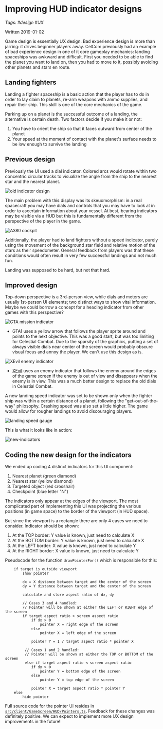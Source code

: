 # Improving HUD indicator designs
_Tags: #design #UX_
 
Written 2019-01-02

Game design is essentially UX design. Bad experience design is more than jarring: it drives beginner players
away. CelCom previously had an example of bad experience design in one of it core gameplay mechanics:
landing spaceships was awkward and difficult. First you needed to be able to find the planet you want to land on, 
then you had to move to it, possibly avoiding other planets and stars en route.

## Landing fighters

Landing a fighter spaceship is a basic action that the player has to do in order to lay claim to planets,
re-arm weapons with ammo supplies, and repair their ship. This skill is one of the core mechanics
of the game.

Parking up on a planet is the successful outcome of a landing, the alternative is certain death.
Two factors decide if you make it or not:

1. You have to orient the ship so that it faces outward from center of the planet
2. Your speed at the moment of contact with the planet's surface needs to be low enough to survive the landing

## Previous design

Previously the UI used a dial indicator. Colored arcs would rotate within two concentric
circular tracks to visualize the angle from the ship to the nearest star and the nearest planet.

![old indicator design](images/old-indicator.jpg)

The main problem with this display was its skeuomorphism: in a real spacecraft you may have dials and controls
that you may have to look at in order to ascertain information about your vessel. At best, bearing indicators 
may be visible via a HUD but this is fundamentally different from the perspective of the player in the game. 

![A380 cockpit](images/a380.jpg)

Additionally, the player had to land fighters without a speed indicator, purely using the
movement of the background star field and relative motion of the stars as their speedometer. General feedback
from players was that these conditions would often result in very few successful landings and not much fun.

Landing was supposed to be hard, but not that hard.

## Improved design

Top-down perspective is a 3rd-person view, while dials and meters are usually 1st-person UI elements; two distinct
ways to show vital information. Maybe we could borrow a concept for a heading indicator from other games with this
perspective?

![GTA mission indicator](images/gta-indicator.png)  

- GTA1 uses a yellow arrow that follows the player sprite around and points to the next objective. This
was a good start, but was too limiting for Celestial Combat. Due to the sparsity of the graphics,
putting a set of always visible dials near center of the screen would probably obscure visual focus and annoy the player. 
We can't use this design as is.

![XEvil enemy indicator](images/xevil-indicator.gif)

- [XEvil](https://www.xevil.com) uses an enemy indicator that follows the enemy around the edges of
the game screen if the enemy is out of view and disappears when the enemy is in view. This was
a much better design to replace the old dials in Celestial Combat.

A new landing speed indicator was set to be shown only when the fighter ship was within 
a certain distance of a planet, following the "get-out-of-the-way" philosophy. Crashing speed was also set a little higher.
The game would allow for rougher landings to avoid discouraging players. 

![landing speed gauge](images/landing-speed.png)

This is what it looks like in action:

![new-indicators](images/new-indicators.gif)

## Coding the new design for the indicators

We ended up coding 4 distinct indicators for this UI component:

1. Nearest planet (green diamond)
2. Nearest star (yellow diamond) 
3. Targeted object (red crosshair)
4. Checkpoint (blue letter "N")

The indicators only appear at the edges of the viewport. The most complicated part of implementing this UI was
projecting the various positions (in game space) to the border of the viewport (in HUD space). 
 
But since the viewport is a rectangle there are only 4 cases we need to consider. Indicator should be shown:

1. At the TOP border: Y value is known, just need to calculate X
2. At the BOTTOM border: Y value is known, just need to calculate X
3. At the LEFT border: X value is known, just need to calculate Y
4. At the RIGHT border: X value is known, just need to calculate Y

Pseudocode for the function `drawPointerFor()` which is responsible for this:

```
    if target is outside viewport
        show pointer
    
        dx = X distance between target and the center of the screen 
        dy = Y distance between target and the center of the screen
        
        calculate and store aspect ratio of dx, dy
        
        // Cases 3 and 4 handled:
        // Pointer will be shown at either the LEFT or RIGHT edge of the screen
        if target aspect ratio > screen aspect ratio
            if dx > 0
                pointer X = right edge of the screen
            else
                pointer X = left edge of the screen
                
            pointer Y = 1 / target aspect ratio * pointer X
         
         // Cases 1 and 2 handled:
         // Pointer will be shown at either the TOP or BOTTOM of the screen
         else if target aspect ratio < screen aspect ratio
            if dy > 0
                pointer Y = bottom edge of the screen
            else
                pointer Y = top edge of the screen
                
            pointer X = target aspect ratio * pointer Y         
    else 
        hide pointer
```

Full source code for the pointer UI resides in [`src/client/GameScreen/HUD/Pointers.ts`](https://github.com/jsyang/celestial/blob/master/src/client/GameScreen/HUD/Pointers.ts).
Feedback for these changes was definitely positive. We can expect to implement more UX design improvements in the future!
